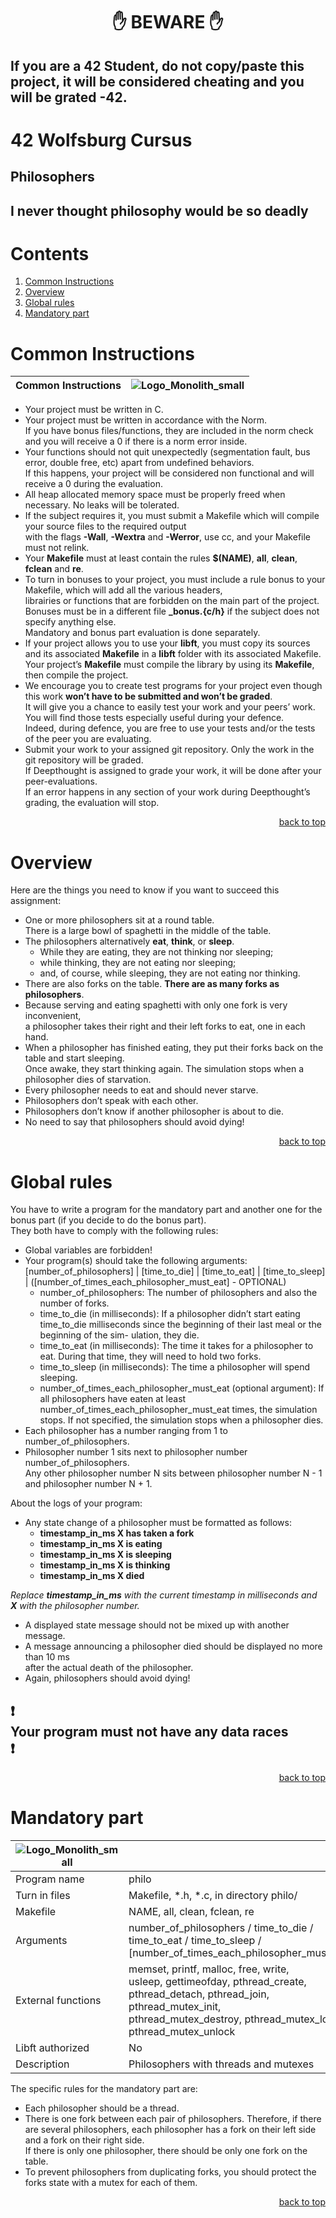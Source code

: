 <h1 align="center">✋ BEWARE ✋</h1>

## If you are a 42 Student, do not copy/paste this project, it will be considered cheating and you will be grated -42.

# 42 Wolfsburg Cursus 
## Philosophers
## I never thought philosophy would be so deadly

# Contents

1. [Common Instructions](#common)
2. [Overview](#overview)
3. [Global rules](#global)
4. [Mandatory part](#manda)

# <a name="common">Common Instructions</a>

| Common Instructions | ![Logo_Monolith_small](https://user-images.githubusercontent.com/120580537/209333599-dc44418d-8ee7-42b6-8a4a-7ff328778d87.png) |
| ----- | ----- |
* Your project must be written in C.
* Your project must be written in accordance with the Norm. <br>If you have bonus files/functions, they are included in the norm check and you will receive a 0 if there is a norm error inside.
* Your functions should not quit unexpectedly (segmentation fault, bus error, double free, etc) apart from undefined behaviors. <br>If this happens, your project will be considered non functional and will receive a 0 during the evaluation.
* All heap allocated memory space must be properly freed when necessary. No leaks will be tolerated.
* If the subject requires it, you must submit a Makefile which will compile your source files to the required output <br>with the flags **-Wall**, **-Wextra** and **-Werror**, use cc, and your Makefile must not relink.
* Your **Makefile** must at least contain the rules **$(NAME)**, **all**, **clean**, **fclean** and **re**.
* To turn in bonuses to your project, you must include a rule bonus to your Makefile, which will add all the various headers, <br>librairies or functions that are forbidden on the main part of the project. <br>Bonuses must be in a different file **_bonus.{c/h}** if the subject does not specify anything else. <br>Mandatory and bonus part evaluation is done separately.
* If your project allows you to use your **libft**, you must copy its sources and its associated **Makefile** in a **libft** folder with its associated Makefile. Your project’s **Makefile** must compile the library by using its **Makefile**, then compile the project.
* We encourage you to create test programs for your project even though this work **won’t have to be submitted and won’t be graded**. <br>It will give you a chance to easily test your work and your peers’ work. You will find those tests especially useful during your defence. <br>Indeed, during defence, you are free to use your tests and/or the tests of the peer you are evaluating.
* Submit your work to your assigned git repository. Only the work in the git repository will be graded. <br>If Deepthought is assigned to grade your work, it will be done after your peer-evaluations. <br>If an error happens in any section of your work during Deepthought’s grading, the evaluation will stop.

<p align="right">
 <a href="https://github.com/Cerberus2290/Philosophers#-beware-">back to top</a>
</p>

# <a name="overview">Overview</a>

Here are the things you need to know if you want to succeed this assignment:

* One or more philosophers sit at a round table. <br>There is a large bowl of spaghetti in the middle of the table.
* The philosophers alternatively **eat**, **think**, or **sleep**. 
    * While they are eating, they are not thinking nor sleeping; 
    * while thinking, they are not eating nor sleeping; 
    * and, of course, while sleeping, they are not eating nor thinking.
* There are also forks on the table. **There are as many forks as philosophers**.
* Because serving and eating spaghetti with only one fork is very inconvenient, <br>a philosopher takes their right and their left forks to eat, one in each hand.
* When a philosopher has finished eating, they put their forks back on the table and start sleeping. <br>Once awake, they start thinking again. The simulation stops when a philosopher dies of starvation.
* Every philosopher needs to eat and should never starve.
* Philosophers don’t speak with each other.
* Philosophers don’t know if another philosopher is about to die.
* No need to say that philosophers should avoid dying!

<p align="right">
 <a href="https://github.com/Cerberus2290/Philosophers#-beware-">back to top</a>
</p>

# <a name="global">Global rules</a>

You have to write a program for the mandatory part and another one for the bonus part (if you decide to do the bonus part). <br>They both have to comply with the following rules:

* Global variables are forbidden!
* Your program(s) should take the following arguments: <br>[number_of_philosophers] | [time_to_die] | [time_to_eat] | [time_to_sleep] | ([number_of_times_each_philosopher_must_eat] - OPTIONAL)
    * number_of_philosophers: The number of philosophers and also the number of forks.
    * time_to_die (in milliseconds): If a philosopher didn’t start eating time_to_die milliseconds since the beginning of their last meal or the beginning of the sim- ulation, they die.
    * time_to_eat (in milliseconds): The time it takes for a philosopher to eat. During that time, they will need to hold two forks.
    * time_to_sleep (in milliseconds): The time a philosopher will spend sleeping.
    * number_of_times_each_philosopher_must_eat (optional argument): If all philosophers have eaten at least number_of_times_each_philosopher_must_eat times, the simulation stops. If not specified, the simulation stops when a philosopher dies.
* Each philosopher has a number ranging from 1 to number_of_philosophers.
* Philosopher number 1 sits next to philosopher number number_of_philosophers. <br>Any other philosopher number N sits between philosopher number N - 1 and philosopher number N + 1.

About the logs of your program:

* Any state change of a philosopher must be formatted as follows:
    * **timestamp_in_ms X has taken a fork**
    * **timestamp_in_ms X is eating**
    * **timestamp_in_ms X is sleeping**
    * **timestamp_in_ms X is thinking**
    * **timestamp_in_ms X died**

*Replace **timestamp_in_ms** with the current timestamp in milliseconds and **X** with the philosopher number.*

* A displayed state message should not be mixed up with another message.
* A message announcing a philosopher died should be displayed no more than 10 ms <br>after the actual death of the philosopher.
* Again, philosophers should avoid dying!

## :heavy_exclamation_mark:</br>Your program must not have any **data races**</br>:heavy_exclamation_mark:

<p align="right">
 <a href="https://github.com/Cerberus2290/Philosophers#-beware-">back to top</a>
</p>

# <a name="manda">Mandatory part</a>

| ![Logo_Monolith_small](https://user-images.githubusercontent.com/120580537/209333599-dc44418d-8ee7-42b6-8a4a-7ff328778d87.png) | |
| ----- | ----- |
| Program name | philo |
| Turn in files | Makefile, *.h, *.c, in directory philo/ |
| Makefile | NAME, all, clean, fclean, re |
| Arguments | number_of_philosophers / time_to_die / <br>time_to_eat / time_to_sleep / [number_of_times_each_philosopher_must_eat] |
| External functions | memset, printf, malloc, free, write, <br>usleep, gettimeofday, pthread_create, <br>pthread_detach, pthread_join, pthread_mutex_init, <br>pthread_mutex_destroy, pthread_mutex_lock, pthread_mutex_unlock |
| Libft authorized | No |
| Description | Philosophers with threads and mutexes |

The specific rules for the mandatory part are:

* Each philosopher should be a thread.
* There is one fork between each pair of philosophers. Therefore, if there are several philosophers, each philosopher has a fork on their left side and a fork on their right side. <br>If there is only one philosopher, there should be only one fork on the table.
* To prevent philosophers from duplicating forks, you should protect the forks state with a mutex for each of them.

<p align="right">
 <a href="https://github.com/Cerberus2290/Philosophers#-beware-">back to top</a>
</p>